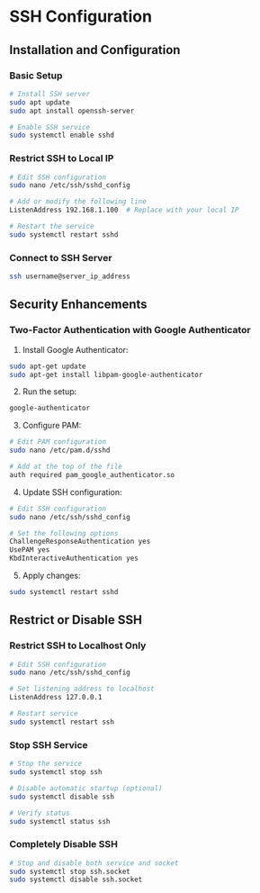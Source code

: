 # SSH Configuration

## Installation and Configuration

### Basic Setup
```bash
# Install SSH server
sudo apt update
sudo apt install openssh-server

# Enable SSH service
sudo systemctl enable sshd
```

### Restrict SSH to Local IP
```bash
# Edit SSH configuration
sudo nano /etc/ssh/sshd_config

# Add or modify the following line
ListenAddress 192.168.1.100  # Replace with your local IP

# Restart the service
sudo systemctl restart sshd
```

### Connect to SSH Server
```bash
ssh username@server_ip_address
```

## Security Enhancements

### Two-Factor Authentication with Google Authenticator

1. Install Google Authenticator:
```bash
sudo apt-get update
sudo apt-get install libpam-google-authenticator
```

2. Run the setup:
```bash
google-authenticator
```

3. Configure PAM:
```bash
# Edit PAM configuration
sudo nano /etc/pam.d/sshd

# Add at the top of the file
auth required pam_google_authenticator.so
```

4. Update SSH configuration:
```bash
# Edit SSH configuration
sudo nano /etc/ssh/sshd_config

# Set the following options
ChallengeResponseAuthentication yes
UsePAM yes
KbdInteractiveAuthentication yes
```

5. Apply changes:
```bash
sudo systemctl restart sshd
```

## Restrict or Disable SSH

### Restrict SSH to Localhost Only
```bash
# Edit SSH configuration
sudo nano /etc/ssh/sshd_config

# Set listening address to localhost
ListenAddress 127.0.0.1

# Restart service
sudo systemctl restart ssh
```

### Stop SSH Service
```bash
# Stop the service
sudo systemctl stop ssh

# Disable automatic startup (optional)
sudo systemctl disable ssh

# Verify status
sudo systemctl status ssh
```

### Completely Disable SSH
```bash
# Stop and disable both service and socket
sudo systemctl stop ssh.socket
sudo systemctl disable ssh.socket
```
